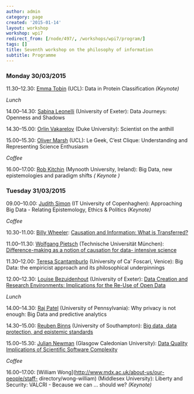 ```yaml
---
author: admin
category: page
created: '2015-01-14'
layout: workshop
workshop: wpi7
redirect_from: [/node/497/, /workshops/wpi7/program/]
tags: []
title: Seventh workshop on the philosophy of information
subtitle: Programme
---
```


### Monday 30/03/2015

11.30–12.30: [Emma Tobin](http://www.ucl.ac.uk/sts/staff/tobin) (UCL): Data in
Protein Classification  _(Keynote)_

_Lunch_

14.00–14.30: [Sabina
Leonelli](http://socialsciences.exeter.ac.uk/sociology/staff/leonelli/)
(University of Exeter): Data Journeys: Openness and Shadows

14.30–15.00: [Orlin Vakarelov](http://people.duke.edu/~ov7/) (Duke
University): Scientist on the anthill

15.00–15.30: [Oliver Marsh](http://www.ucl.ac.uk/sts/students/marsh) (UCL): Le
Geek, C’est Clique: Understanding and Representing Science Enthusiasm

_Coffee_

16.00–17.00: [Rob Kitchin](http://www.maynoothuniversity.ie/progcity/)
(Mynooth University, Ireland): Big Data, new epistemologies and paradigm
shifts  _( _Keynote_ )_

### Tuesday 31/03/2015

09.00–10.00: [Judith Simon](https://univie.academia.edu/JudithSimon) (IT
University of Copenhaghen): Approaching Big Data - Relating Epistemology,
Ethics & Politics  _(Keynote)_

_Coffee_

10.30-11.00: [Billy Wheeler](https://digitalmetaphysics.wordpress.com/):
[Causation and Information: What is
Transferred?](https://drive.google.com/file/d/0BxawAJ9PXmckdGllY2lnWDNMZXM/view?usp=sharing)

11.00–11.30: [Wolfgang Pietsch](http://www.wolfgangpietsch.de/) (Technische
Universität München): [Difference-making as a notion of causation for data-
intensive
science](https://drive.google.com/file/d/0BxawAJ9PXmckWnNIYnJNbGppMDQ/view?usp=sharing)

11.30–12.00: [Teresa Scantamburlo](http://www.dsi.unive.it/~scantamburlo/)
(University of Ca' Foscari, Venice): Big Data: the empiricist approach and its
philosophical underpinnings

12.00–12.30: [Louise Bezuidenhout](http://socialsciences.exeter.ac.uk/sociology/staff/bezuidenhout/)
(University of Exeter): [Data Creation and Research Environments: Implications
for the Re-Use of Open
Data](https://drive.google.com/file/d/0BxawAJ9PXmckZHQxTkVPdW5tY0U/view?usp=sharing)

_Lunch_

14.00–14.30: [Raj Patel](https://philosophy.sas.upenn.edu/taxonomy/term/4)
(University of Pennsylvania): Why privacy is not enough: Big Data and
predictive analytics

14.30–15.00: [Reuben Binns](http://www.reubenbinns.com/) (University of
Southampton): [Big data, data protection, and epistemic
standards](https://drive.google.com/file/d/0BxawAJ9PXmckSzRZYU1CWl9KSFk/view?usp=sharing)

15.00–15.30: [Julian Newman](https://gcal.academia.edu/JulianNewman) (Glasgow
Caledonian University): [Data Quality Implications of Scientific Software
Complexity](https://drive.google.com/file/d/0BxawAJ9PXmckZFB3WGdVcHFzdk0/view?usp=sharing)

_Coffee_

16.00–17.00: [William Wong](http://www.mdx.ac.uk/about-us/our-people/staff-
directory/wong-william) (Middlesex University): Liberty and Security: VALCRI -
Because we can … should we?  _(Keynote)_

